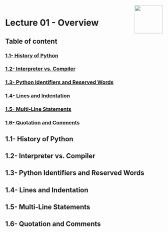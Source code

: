 <img align="right" width="90" height="90" src="https://github.com/cs-MohamedAyman/Computer-Science-Textbooks/blob/master/logos/python.jpg">

# Lecture 01 - Overview

## Table of content
### [1.1- History of Python](#1.1-History-of-Python)
### [1.2- Interpreter vs. Compiler](#1.2-Interpreter-vs.-Compiler)
### [1.3- Python Identifiers and Reserved Words](#1.3-Python-Identifiers-and-Reserved-Words)
### [1.4- Lines and Indentation](#1.4-Lines-and-Indentation)
### [1.5- Multi-Line Statements](#1.5-Multi-Line-Statements)
### [1.6- Quotation and Comments](#1.6-Quotation-and-Comments)

## 1.1- History of Python
## 1.2- Interpreter vs. Compiler
## 1.3- Python Identifiers and Reserved Words
## 1.4- Lines and Indentation
## 1.5- Multi-Line Statements
## 1.6- Quotation and Comments
